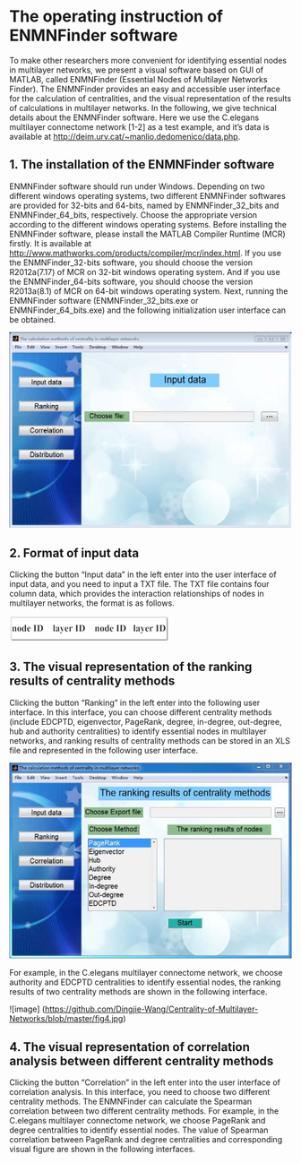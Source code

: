 # The operating instruction of ENMNFinder software

To make other researchers more convenient for identifying essential nodes in multilayer networks, we present a visual software based on GUI of MATLAB, called ENMNFinder (Essential Nodes of Multilayer Networks Finder). The ENMNFinder provides an easy and accessible user interface for the calculation of centralities, and the visual representation of the results of calculations in multilayer networks. In the following, we give technical details about the ENMNFinder software. Here we use the C.elegans multilayer connectome network [1-2] as a test example, and it’s data is available at http://deim.urv.cat/~manlio.dedomenico/data.php.

## 1. The installation of the ENMNFinder software

ENMNFinder software should run under Windows. Depending on two different windows operating systems, two different ENMNFinder softwares are provided for 32-bits and 64-bits, named by ENMNFinder_32_bits and ENMNFinder_64_bits, respectively. Choose the appropriate version according to the different windows operating systems. Before installing the ENMNFinder software, please install the MATLAB Compiler Runtime (MCR) firstly. It is available at http://www.mathworks.com/products/compiler/mcr/index.html. If you use the ENMNFinder_32-bits software, you should choose the version R2012a(7.17) of MCR on 32-bit windows operating system. And if you use the ENMNFinder_64-bits software, you should choose the version R2013a(8.1) of MCR on 64-bit windows operating system. Next, running the ENMNFinder software (ENMNFinder_32_bits.exe or ENMNFinder_64_bits.exe) and the following initialization user interface can be obtained. 

![image](https://github.com/Dingjie-Wang/Centrality-of-Multilayer-Networks/blob/master/fig1.jpg)

## 2. Format of input data

Clicking the button “Input data” in the left enter into the user interface of input data, and you need to input a TXT file. The TXT file contains four column data, which provides the interaction relationships of nodes in multilayer networks, the format is as follows.

![image](https://github.com/Dingjie-Wang/Centrality-of-Multilayer-Networks/blob/master/fig2.jpg)

## 3. The visual representation of the ranking results of centrality methods

Clicking the button “Ranking” in the left enter into the following user interface. In this interface, you can choose different centrality methods (include EDCPTD, eigenvector, PageRank, degree, in-degree, out-degree, hub and authority centralities) to identify essential nodes in multilayer networks, and ranking results of centrality methods can be stored in an XLS file and represented in the following user interface.

![image](https://github.com/Dingjie-Wang/Centrality-of-Multilayer-Networks/blob/master/fig3.jpg)

For example, in the C.elegans multilayer connectome network, we choose authority and EDCPTD centralities to identify essential nodes, the ranking results of two centrality methods are shown in the following interface.

![image] (https://github.com/Dingjie-Wang/Centrality-of-Multilayer-Networks/blob/master/fig4.jpg)

## 4. The visual representation of correlation analysis between different centrality methods

Clicking the button “Correlation” in the left enter into the user interface of correlation analysis. In this interface, you need to choose two different centrality methods. The ENMNFinder can calculate the Spearman correlation between two different centrality methods. For example, in the C.elegans multilayer connectome network, we choose PageRank and degree centralities to identify essential nodes. The value of Spearman correlation between PageRank and degree centralities and corresponding visual figure are shown in the following interfaces.
